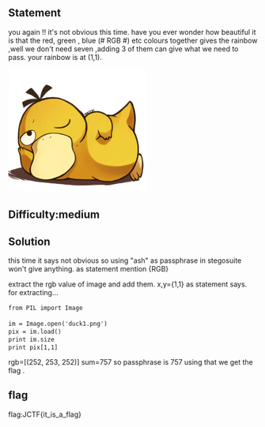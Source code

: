 ## Statement 


you again !! it's not obvious this time. have you ever wonder how beautiful it is that the red, green , blue   (# RGB #) etc colours  together gives the rainbow ,well we don't need seven ,adding 3 of them can give what we need to pass.
your rainbow is at (1,1).

![](duck1.png)

## Difficulty:medium

## Solution

this time it says not obvious so  using  "ash" as passphrase in stegosuite won't give anything. as statement mention {RGB} 

extract the rgb value of image and add them.
x,y={1,1} as statement says.
for extracting...

```
from PIL import Image

im = Image.open('duck1.png') 
pix = im.load()
print im.size  
print pix[1,1]

```

rgb=[(252, 253, 252)]
sum=757
so passphrase is 757
using that we get the flag .

## flag 
flag:JCTF{it_is_a_flag}
